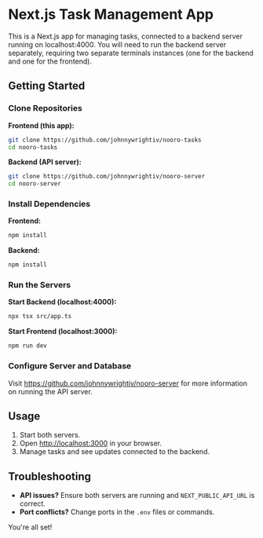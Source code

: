 
# Next.js Task Management App
This is a Next.js app for managing tasks, connected to a backend server running on localhost:4000. You will need to run the backend server separately, requiring two separate terminals instances (one for the backend and one for the frontend).

## Getting Started

### Clone Repositories
**Frontend (this app):**
```bash
git clone https://github.com/johnnywrightiv/nooro-tasks
cd nooro-tasks
```

**Backend (API server):**
```bash
git clone https://github.com/johnnywrightiv/nooro-server
cd nooro-server
```

### Install Dependencies
**Frontend:**
```bash
npm install
```

**Backend:**
```bash
npm install
```

### Run the Servers
**Start Backend (localhost:4000):**
```bash
npx tsx src/app.ts
```

**Start Frontend (localhost:3000):**
```bash
npm run dev
```

### Configure Server and Database
Visit https://github.com/johnnywrightiv/nooro-server for more information on running the API server.

## Usage

1. Start both servers.
2. Open [http://localhost:3000](http://localhost:3000) in your browser.
3. Manage tasks and see updates connected to the backend.

## Troubleshooting

- **API issues?** Ensure both servers are running and `NEXT_PUBLIC_API_URL` is correct.
- **Port conflicts?** Change ports in the `.env` files or commands.

You're all set!
